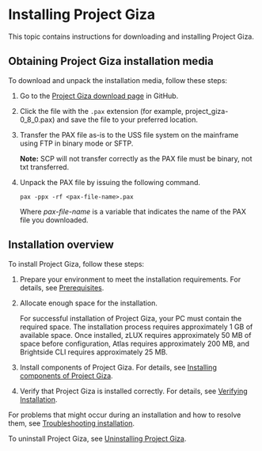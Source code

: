 # Installing Project Giza

This topic contains instructions for downloading and installing Project Giza.

## Obtaining Project Giza installation media

To download and unpack the installation media, follow these steps:

1. Go to the [Project Giza download page](https://github.com/gizafoundation/Downloads/releases) in GitHub.
2. Click the file with the `.pax` extension (for example, project_giza-0_8_0.pax) and save the file to your preferred location.
3. Transfer the PAX file as-is to the USS file system on the mainframe using FTP in binary mode or SFTP.

   **Note:** SCP will not transfer correctly as the PAX file must be binary, not txt transferred.
4. Unpack the PAX file by issuing the following command.  
   ```
   pax -ppx -rf <pax-file-name>.pax
   ```  
   Where _pax-file-name_ is a variable that indicates the name of the PAX file you downloaded.

## Installation overview

To install Project Giza, follow these steps:  

1. Prepare your environment to meet the installation requirements. For details, see [Prerequisites](../topics/planinstall.md).

2. Allocate enough space for the installation.

   For successful installation of Project Giza, your PC must contain the required space. The installation process requires approximately 1 GB of available space. Once installed, zLUX requires approximately 50 MB of space before configuration, Atlas requires approximately 200 MB, and Brightside CLI requires approximately 25 MB.

3. Install components of Project Giza. For details, see [Installing components of Project Giza](../topics/installing.md).

4. Verify that Project Giza is installed correctly. For details, see [Verifying Installation](../topics/verifyinstall.md).

For problems that might occur during an installation and how to resolve them, see [Troubleshooting installation](../topics/troubleshoot.md).

To uninstall Project Giza, see [Uninstalling Project Giza](../topics/uninstallingatlas.md).
